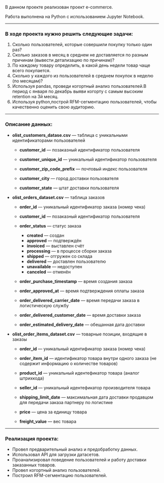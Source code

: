 В данном проекте реализован проект e-commerce.

Работа выполнена на Python с использованием Jupyter Notebook. 

<hr>

### В ходе проекта нужно решить следующие задачи:

1. Сколько пользователей, которые совершили покупку только один раз?
2. Сколько заказов в месяц в среднем не доставляется по разным причинам (вывести детализацию по причинам)?
3. По каждому товару определить, в какой день недели товар чаще всего покупается.
4. Сколько у каждого из пользователей в среднем покупок в неделю (по месяцам)?
5. Используя pandas, проведи когортный анализ пользователей.В период с января по декабрь выяви когорту 
с самым высоким retention на 3й месяц.
6. Используя python,построй RFM-сегментацию пользователей, чтобы качественно оценить свою аудиторию. 

<hr>

### Описание данных:

* **olist_customers_datase.csv** — таблица с уникальными идентификаторами пользователей

    * **customer_id** — позаказный идентификатор пользователя

    * **customer_unique_id** —  уникальный идентификатор пользователя

    * **customer_zip_code_prefix** —  почтовый индекс пользователя

    * **customer_city** —  город доставки пользователя

    * **customer_state** —  штат доставки пользователя


* **olist_orders_dataset.csv** —  таблица заказов

    * **order_id** —  уникальный идентификатор заказа (номер чека)

    * **customer_id** —  позаказный идентификатор пользователя
    * **order_status** —  статус заказа
        * **created** —  создан
        * **approved** —  подтверждён
        * **invoiced** —  выставлен счёт
        * **processing** —  в процессе сборки заказа
        * **shipped** —  отгружен со склада
        * **delivered** —  доставлен пользователю
        * **unavailable** —  недоступен
        * **canceled** —  отменён

    * **order_purchase_timestamp** —  время создания заказа

    * **order_approved_at** —  время подтверждения оплаты заказа

    * **order_delivered_carrier_date** —  время передачи заказа в логистическую службу

    * **order_delivered_customer_date** —  время доставки заказа

    * **order_estimated_delivery_date** —  обещанная дата доставки


* **olist_order_items_dataset.csv** —  товарные позиции, входящие в заказы

    * **order_id** —  уникальный идентификатор заказа (номер чека)

    * **order_item_id** —  идентификатор товара внутри одного заказа (не содержит информацию о количестве товаров)

    * **product_id** —  уникальный идентефикатор товара (аналог штрихкода)

    * **seller_id** — уникальный идентефикатор производителя товара

    * **shipping_limit_date** —  максимальная дата доставки продавцом для передачи заказа партнеру по логистике

    * **price** —  цена за единицу товара

    * **freight_value** —  вес товара

<hr>

### Реализация проекта:
* Провел предварительный анализ и предобработку данных.
* Использовал API для загрузки датасетов.
* Проанализировал поведение пользователей и работу доставки заказанных товаров. 
* Провел когортный анализ пользователей.
* Построил RFM-сегментацию пользователей.
